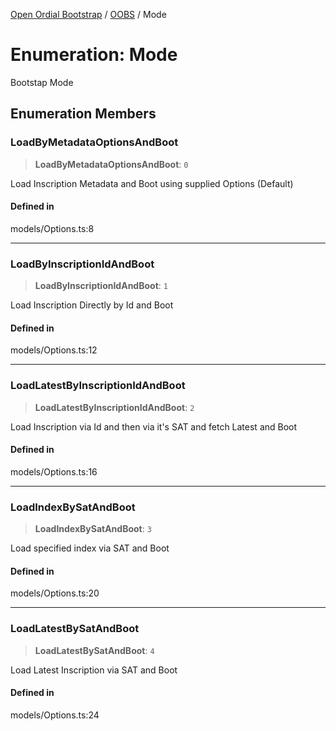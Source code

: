 [Open Ordial Bootstrap](../../README.md) / [OOBS](../README.md) / Mode

# Enumeration: Mode

Bootstap Mode

## Enumeration Members

### LoadByMetadataOptionsAndBoot

> **LoadByMetadataOptionsAndBoot**: `0`

Load Inscription Metadata and Boot using supplied Options (Default)

#### Defined in

models/Options.ts:8

***

### LoadByInscriptionIdAndBoot

> **LoadByInscriptionIdAndBoot**: `1`

Load Inscription Directly by Id and Boot

#### Defined in

models/Options.ts:12

***

### LoadLatestByInscriptionIdAndBoot

> **LoadLatestByInscriptionIdAndBoot**: `2`

Load Inscription via Id and then via it's SAT and fetch Latest and Boot

#### Defined in

models/Options.ts:16

***

### LoadIndexBySatAndBoot

> **LoadIndexBySatAndBoot**: `3`

Load specified index via SAT and Boot

#### Defined in

models/Options.ts:20

***

### LoadLatestBySatAndBoot

> **LoadLatestBySatAndBoot**: `4`

Load Latest Inscription via SAT and Boot

#### Defined in

models/Options.ts:24
